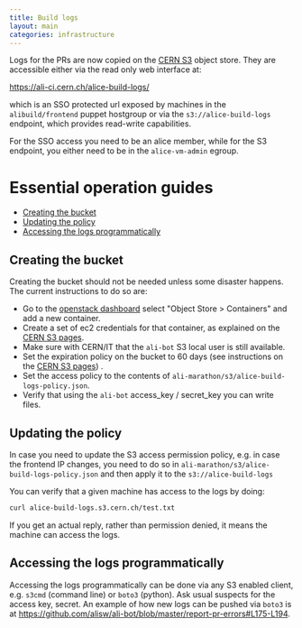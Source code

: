 ```yaml
---
title: Build logs
layout: main
categories: infrastructure
---
```


Logs for the PRs are now copied on the [CERN S3](https://clouddocs.web.cern.ch/object_store/index.html) object store.
They are accessible either via the read only web interface at:

<https://ali-ci.cern.ch/alice-build-logs/>

which is an SSO protected url exposed by machines in the `alibuild/frontend` puppet hostgroup or via the
`s3://alice-build-logs` endpoint, which provides read-write capabilities.

For the SSO access you need to be an alice member, while for the S3 endpoint, you either need to be in the `alice-vm-admin`
egroup.

# Essential operation guides

* [Creating the bucket](#creating-the-bucket)
* [Updating the policy](#updating-the-policy)
* [Accessing the logs programmatically](#accessing-the-logs-programmatically)

## Creating the bucket

Creating the bucket should not be needed unless some disaster happens. The current instructions to do so are:

* Go to the [openstack dashboard](https://openstack.cern.ch) select "Object Store > Containers" and add a new container.
* Create a set of ec2 credentials for that container, as explained on the [CERN S3 pages][clouddocs].
* Make sure with CERN/IT that the `ali-bot` S3 local user is still available.
* Set the expiration policy on the bucket to 60 days (see instructions on the [CERN S3 pages][clouddocs]) .
* Set the access policy to the contents of `ali-marathon/s3/alice-build-logs-policy.json`.
* Verify that using the `ali-bot` access_key / secret_key you can write files.

## Updating the policy

In case you need to update the S3 access permission policy, e.g. in case the frontend IP changes, you need to do so in `ali-marathon/s3/alice-build-logs-policy.json` and then apply it to the `s3://alice-build-logs`

[clouddocs]: https://clouddocs.web.cern.ch/clouddocs/

You can verify that a given machine has access to the logs by doing:

```bash
curl alice-build-logs.s3.cern.ch/test.txt
```

If you get an actual reply, rather than permission denied, it means the machine can access the logs.

## Accessing the logs programmatically

Accessing the logs programmatically can be done via any S3 enabled client, e.g. `s3cmd` (command line) or `boto3` (python). Ask usual suspects for the access key, secret. An example of how new logs can be pushed via `boto3` is at <https://github.com/alisw/ali-bot/blob/master/report-pr-errors#L175-L194>.
